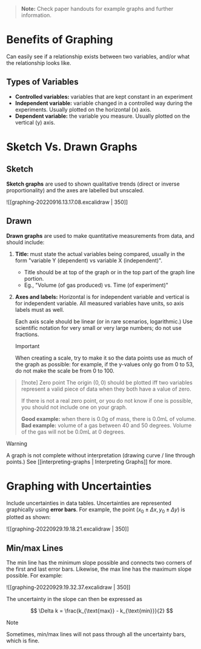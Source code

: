 > **Note:** Check paper handouts for example graphs and further information.

# Benefits of Graphing

Can easily see if a relationship exists between two variables, and/or what the relationship looks like.

## Types of Variables

- **Controlled variables:** variables that are kept constant in an experiment
- **Independent variable:** variable changed in a controlled way during the experiments. Usually plotted on the horizontal (x) axis.
- **Dependent variable:** the variable you measure. Usually plotted on the vertical (y) axis.

# Sketch Vs. Drawn Graphs

## Sketch

**Sketch graphs** are used to shown qualitative trends (direct or inverse proportionality) and the axes are labelled but unscaled.

![[graphing-20220916.13.17.08.excalidraw | 350]]

## Drawn

**Drawn graphs** are used to make quantitative measurements from data, and should include:

1. **Title:** must state the actual variables being compared, usually in the form "variable Y (dependent) vs variable X (independent)".
	- Title should be at top of the graph or in the top part of the graph line portion.
	- Eg., "Volume (of gas produced) vs. Time (of experiment)"
2. **Axes and labels:** Horizontal is for independent variable and vertical is for independent variable. All measured variables have units, so axis labels must as well.

   Each axis scale should be linear (or in rare scenarios, logarithmic.) Use scientific notation for very small or very large numbers; do not use fractions.

   > [!important]
   > When creating a scale, try to make it so the data points use as much of the graph as possible: for example, if the y-values only go from 0 to 53, do not make the scale be from 0 to 100.

> [!note] Zero point
> The origin $(0, 0)$ should be plotted iff two variables represent a valid piece of data when they both have a value of zero.
>
> If there is not a real zero point, or you do not know if one is possible, you should not include one on your graph.
>
>  **Good example:** when there is 0.0g of mass, there is 0.0mL of volume.
>  **Bad example:** volume of a gas between 40 and 50 degrees. Volume of the gas will not be 0.0mL at 0 degrees.

> [!warning]
> A graph is not complete without interpretation (drawing curve / line through points.) See [[interpreting-graphs | Interpreting Graphs]] for more.

# Graphing with Uncertainties

Include uncertainties in data tables. Uncertainties are represented graphically using **error bars**. For example, the point $(x_{0}\pm \Delta x, y_{0}\pm \Delta y)$ is plotted as shown:

![[graphing-20220929.19.18.21.excalidraw | 350]]

## Min/max Lines

The min line has the minimum slope possible and connects two corners of the first and last error bars. Likewise, the max line has the maximum slope possible. For example:

![[graphing-20220929.19.32.37.excalidraw | 350]]

The uncertainty in the slope can then be expressed as

$$
\Delta k = \frac{k_{\text{max}} - k_{\text{min}}}{2}
$$

> [!note]
> Sometimes, min/max lines will not pass through all the uncertainty bars, which is fine.
